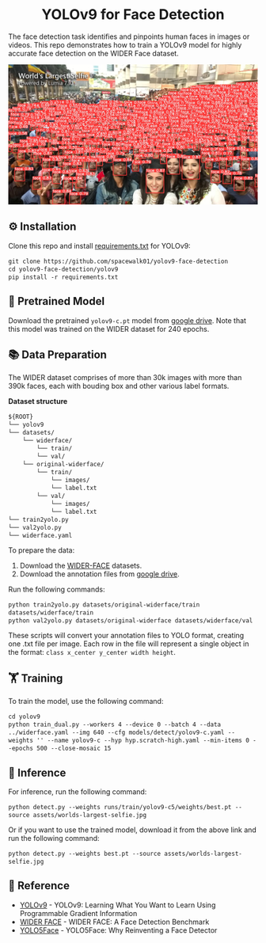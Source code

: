 <h1 align="center"><span>YOLOv9 for Face Detection</span></h1>

The face detection task identifies and pinpoints human faces in images or videos. This repo demonstrates how to train a YOLOv9 model for highly accurate face detection on the WIDER Face dataset. 

<p align="center" margin: 0 auto;>
  <img src="yolov9/assets/result.jpg" />
</p>

## ⚙️ Installation
Clone this repo and install [requirements.txt](https://github.com/spacewalk01/yolov9-face-detection/blob/main/yolov9/requirements.txt) for YOLOv9:
```
git clone https://github.com/spacewalk01/yolov9-face-detection
cd yolov9-face-detection/yolov9
pip install -r requirements.txt
```

## 🤖 Pretrained Model

Download the pretrained `yolov9-c.pt` model from [google drive](https://drive.google.com/file/d/15K4e08lcZiiQrXmdsnm2BhcoNS3MOMmx/view?usp=sharing). Note that this model was trained on the WIDER dataset for 240 epochs.

## 📚 Data Preparation

The WIDER dataset comprises of more than 30k images with more than 390k faces, each with bouding box and other various label formats.

**Dataset structure**
```
${ROOT}
└── yolov9
└── datasets/    
    └── widerface/
        └── train/
        └── val/
    └── original-widerface/
        └── train/
            └── images/
            └── label.txt
        └── val/
            └── images/
            └── label.txt
└── train2yolo.py
└── val2yolo.py
└── widerface.yaml
```

To prepare the data:

1. Download the [WIDER-FACE](http://shuoyang1213.me/WIDERFACE) datasets.
2. Download the annotation files from [google drive](https://drive.google.com/file/d/1tU_IjyOwGQfGNUvZGwWWM4SwxKp2PUQ8/view?usp=sharing).

Run the following commands:

```shell
python train2yolo.py datasets/original-widerface/train datasets/widerface/train
python val2yolo.py datasets/original-widerface datasets/widerface/val
```

These scripts will convert your annotation files to YOLO format, creating one .txt file per image. Each row in the file will represent a single object in the format: `class x_center y_center width height`.

## 🏋️ Training

To train the model, use the following command:

``` shell
cd yolov9
python train_dual.py --workers 4 --device 0 --batch 4 --data ../widerface.yaml --img 640 --cfg models/detect/yolov9-c.yaml --weights '' --name yolov9-c --hyp hyp.scratch-high.yaml --min-items 0 --epochs 500 --close-mosaic 15
```

## 🌱 Inference

For inference, run the following command:

``` shell
python detect.py --weights runs/train/yolov9-c5/weights/best.pt --source assets/worlds-largest-selfie.jpg
```

Or if you want to use the trained model, download it from the above link and run the following command:

``` shell
python detect.py --weights best.pt --source assets/worlds-largest-selfie.jpg
```

## 🔗 Reference
* [YOLOv9](https://github.com/WongKinYiu/yolov9) - YOLOv9: Learning What You Want to Learn Using Programmable Gradient Information
* [WIDER FACE](http://shuoyang1213.me/WIDERFACE) - WIDER FACE: A Face Detection Benchmark
* [YOLO5Face](https://github.com/deepcam-cn/yolov5-face) - YOLO5Face: Why Reinventing a Face Detector
